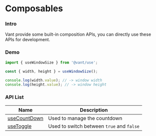 # Composables

### Intro

Vant provide some built-in composition APIs, you can directly use these APIs for development.

### Demo

```js
import { useWindowSize } from '@vant/use';

const { width, height } = useWindowSize();

console.log(width.value); // -> window width
console.log(height.value); // -> window height
```

### API List

| Name | Description |
| --- | --- |
| [useCountDown](#/en-US/use-count-down) | Used to manage the countdown |
| [useToggle](#/en-US/use-toggle) | Used to switch between `true` and `false` |
